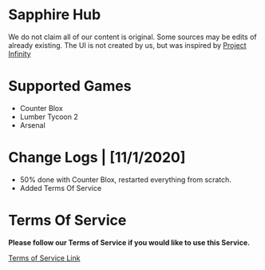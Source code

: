 # **Sapphire Hub**

We do not claim all of our content is original.
Some sources may be edits of already existing.
The UI is not created by us, but was inspired by [Project Infinity](https://project-infinity.cloud)


# Supported Games

* Counter Blox
* Lumber Tycoon 2
* Arsenal



# Change Logs | [11/1/2020]
* 50% done with Counter Blox, restarted everything from scratch.
* Added Terms Of Service




# Terms Of Service

**Please follow our Terms of Service if you would like to use this Service.**

[Terms of Service Link](https://github.com/ItsProyal/SapphireHub/blob/main/Terms.md)




